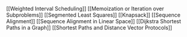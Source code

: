 [[Weighted Interval Scheduling]]
[[Memoization or Iteration over Subproblems]]
[[Segmented Least Squares]]
[[Knapsack]]
[[Sequence Alignment]]
[[Sequence Alignment in Linear Space]]
[[Dijkstra Shortest Paths in a Graph]]
[[Shortest Paths and Distance Vector Protocols]]